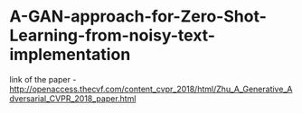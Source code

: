 # A-GAN-approach-for-Zero-Shot-Learning-from-noisy-text-implementation
link of the paper - http://openaccess.thecvf.com/content_cvpr_2018/html/Zhu_A_Generative_Adversarial_CVPR_2018_paper.html
